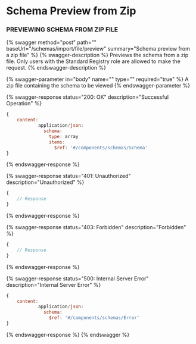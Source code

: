 # Schema Preview from Zip

### PREVIEWING SCHEMA FROM ZIP FILE

{% swagger method="post" path="" baseUrl="/schemas/import/file/preview" summary="Schema preview from a zip file" %}
{% swagger-description %}
Previews the schema from a zip file. Only users with the Standard Registry role are allowed to make the request.
{% endswagger-description %}

{% swagger-parameter in="body" name="" type="" required="true" %}
A zip file containing the schema to be viewed
{% endswagger-parameter %}

{% swagger-response status="200: OK" description="Successful Operation" %}
```javascript
{
    content:
            application/json:
              schema:
                type: array
                items:
                  $ref: '#/components/schemas/Schema'
}
```
{% endswagger-response %}

{% swagger-response status="401: Unauthorized" description="Unauthorized" %}
```javascript
{
    // Response
}
```
{% endswagger-response %}

{% swagger-response status="403: Forbidden" description="Forbidden" %}
```javascript
{
    // Response
}
```
{% endswagger-response %}

{% swagger-response status="500: Internal Server Error" description="Internal Server Error" %}
```javascript
{
    content:
            application/json:
              schema:
                $ref: '#/components/schemas/Error'
}
```
{% endswagger-response %}
{% endswagger %}
